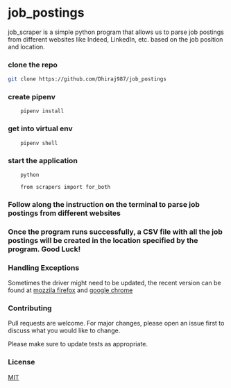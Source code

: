 # job_postings

job_scraper is a simple python program that allows us to parse job postings from different websites like
Indeed, LinkedIn, etc. based on the job position and location.


### clone the repo

```bash
git clone https://github.com/Dhiraj987/job_postings
```

### create pipenv

```
    pipenv install
```

### get into virtual env
```
    pipenv shell 
```

### start the application
```
    python 
```
```
    from scrapers import for_both  
```

### Follow along the instruction on the terminal to parse job postings from different websites

### Once the program runs successfully, a CSV file with all the job postings will be created in the location specified by the program. Good Luck!



### Handling Exceptions
Sometimes the driver might need to be updated, the recent version can be found at [mozzila firefox](https://github.com/mozilla/geckodriver/releases)
and [google chrome](https://chromedriver.chromium.org/downloads)



### Contributing
Pull requests are welcome. For major changes, please open an issue first to discuss what you would like to change.

Please make sure to update tests as appropriate.

### License
[MIT](https://choosealicense.com/licenses/mit/)


